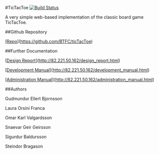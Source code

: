 #TicTacToe
[![Build Status](https://travis-ci.org/BTFC/ticTacToe.png)](https://travis-ci.org/BTFC/ticTacToe)

A very simple web-based implementation of the classic board game TicTacToe.

##Github Repository

[[Repo](https://github.com/BTFC/ticTacToe)](https://github.com/BTFC/ticTacToe)

##Further Documentation

[[Design Report](http://82.221.50.162/design_report.html)](http://82.221.50.162/design_report.html)

[[Development Manual](http://82.221.50.162/development_manual.html)](http://82.221.50.162/development_manual.html)

[[Administration Manual](http://82.221.50.162/administration_manual.html)](http://82.221.50.162/administration_manual.html)

##Authors

Gudmundur Ellert Bjornsson

Laura Orsini Franca

Omar Karl Valgardsson

Snaevar Geir Geirsson

Sigurdur Baldursson

Steindor Bragason
